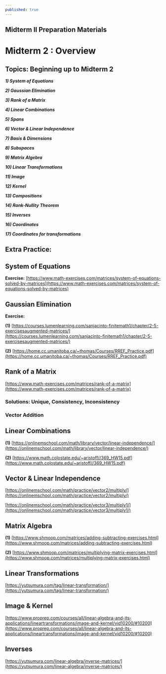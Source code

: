 ```yaml
---
published: true
---
```

## Midterm II Preparation Materials

# Midterm 2 : Overview

## Topics: Beginning up to Midterm 2

_**1) System of Equations**_

_**2) Gaussian Elimination**_

**_3) Rank of a Matrix_**

_**4) Linear Combinations**_

_**5) Spans**_

**_6) Vector & Linear Independence_**

_**7) Basis & Dimensions**_

_**8) Subspaces**_

_**9) Matrix Algebra**_

_**10) Linear Transformations**_

**_11) Image_**

**_12) Kernel_**

_**13) Compositions**_

**_14) Rank-Nullity Theorem_**

_**15) Inverses**_

_**16) Coordinates**_

_**17) Coordinates for transformations**_


## Extra Practice:

## System of Equations

**Exercise:** [https://www.math-exercises.com/matrices/system-of-equations-solved-by-matrices](https://www.math-exercises.com/matrices/system-of-equations-solved-by-matrices)

## Gaussian Elimination

**Exercise:**

**(1)** [https://courses.lumenlearning.com/sanjacinto-finitemath1/chapter/2-5-exercisesaugmented-matrices/](https://courses.lumenlearning.com/sanjacinto-finitemath1/chapter/2-5-exercisesaugmented-matrices/)

**(2)** [https://home.cc.umanitoba.ca/~thomas/Courses/RREF_Practice.pdf](https://home.cc.umanitoba.ca/~thomas/Courses/RREF_Practice.pdf)

## Rank of a Matrix

[https://www.math-exercises.com/matrices/rank-of-a-matrix](https://www.math-exercises.com/matrices/rank-of-a-matrix)

### Solutions: Unique, Consistency, Inconsistency

### Vector Addition

## Linear Combinations

**(1)** [https://onlinemschool.com/math/library/vector/linear-independence/](https://onlinemschool.com/math/library/vector/linear-independence/)

**(2)** [https://www.math.colostate.edu/~aristoff//369_HW15.pdf](https://www.math.colostate.edu/~aristoff//369_HW15.pdf)

## Vector & Linear Independence

[https://onlinemschool.com/math/practice/vector2/multiply/](https://onlinemschool.com/math/practice/vector2/multiply/)

[https://onlinemschool.com/math/practice/vector3/multiply1/](https://onlinemschool.com/math/practice/vector3/multiply1/)

## Matrix Algebra

**(1)** [https://www.shmoop.com/matrices/adding-subtracting-exercises.html](https://www.shmoop.com/matrices/adding-subtracting-exercises.html)

**(2)** [https://www.shmoop.com/matrices/multiplying-matrix-exercises.html](https://www.shmoop.com/matrices/multiplying-matrix-exercises.html)

## Linear Transformations

[https://yutsumura.com/tag/linear-transformation/](https://yutsumura.com/tag/linear-transformation/)

## Image & Kernel

[https://www.proprep.com/courses/all/linear-algebra-and-its-applications/lineartransformations/image-and-kernel/vid10200/#10200](https://www.proprep.com/courses/all/linear-algebra-and-its-applications/lineartransformations/image-and-kernel/vid10200/#10200)

## Inverses

[https://yutsumura.com/linear-algebra/inverse-matrices/](https://yutsumura.com/linear-algebra/inverse-matrices/)
